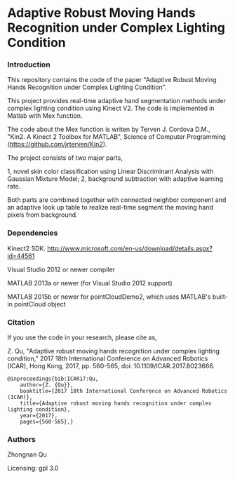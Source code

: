 # Adaptive Robust Moving Hands Recognition under Complex Lighting Condition

### Introduction
This repository contains the code of the paper "Adaptive Robust Moving Hands Recognition under Complex Lighting Condition". 

This project provides real-time adaptive hand segmentation methods under complex lighting condition using Kinect V2. The code is implemented in Matlab with Mex function.

The code about the Mex function is writen by Terven J. Cordova D.M., "Kin2. A Kinect 2 Toolbox for MATLAB", Science of Computer Programming (https://github.com/jrterven/Kin2). 

The project consists of two major parts, 

1, novel skin color classification using Linear Discriminant Analysis with Gaussian Mixture Model; 
2, background subtraction with adaptive learning rate.

Both parts are combined together with connected neighbor component and an adaptive look up table to realize real-time segment the moving hand pixels from background.

### Dependencies
Kinect2 SDK. http://www.microsoft.com/en-us/download/details.aspx?id=44561

Visual Studio 2012 or newer compiler

MATLAB 2013a or newer (for Visual Studio 2012 support)

MATLAB 2015b or newer for pointCloudDemo2, which uses MATLAB's built-in pointCloud object

### Citation
If you use the code in your research, please cite as,

Z. Qu, "Adaptive robust moving hands recognition under complex lighting condition," 2017 18th International Conference on Advanced Robotics (ICAR), Hong Kong, 2017, pp. 560-565, doi: 10.1109/ICAR.2017.8023666.

    @inproceedings{bib:ICAR17:Qu,
        author={Z. {Qu}},
        booktitle={2017 18th International Conference on Advanced Robotics (ICAR)}, 
        title={Adaptive robust moving hands recognition under complex lighting condition}, 
        year={2017},
        pages={560-565},}

### Authors
Zhongnan Qu

Licensing: gpl 3.0
